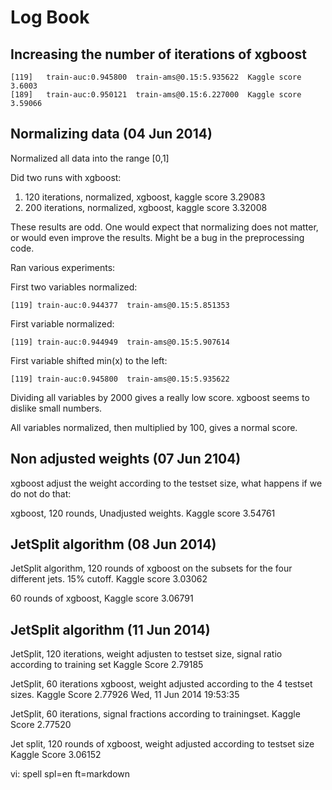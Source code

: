 # Log Book



## Increasing the number of iterations of xgboost

    [119]   train-auc:0.945800  train-ams@0.15:5.935622  Kaggle score 3.6003
    [189]   train-auc:0.950121  train-ams@0.15:6.227000  Kaggle score 3.59066

## Normalizing data (04 Jun 2014)

Normalized all data into the range [0,1]

Did two runs with xgboost:
1. 120 iterations, normalized, xgboost,  kaggle score  3.29083
2. 200 iterations, normalized, xgboost,  kaggle score  3.32008

These results are odd. One would expect that normalizing does not matter, or
would even improve the results.  Might be a bug in the preprocessing code.

Ran various experiments:

First two variables normalized: 

    [119] train-auc:0.944377  train-ams@0.15:5.851353

First variable normalized: 

    [119] train-auc:0.944949  train-ams@0.15:5.907614

First variable shifted  min(x) to the left:  

    [119] train-auc:0.945800  train-ams@0.15:5.935622

Dividing all variables by 2000 gives a really low score.
xgboost seems to dislike small numbers.

All variables normalized, then multiplied by 100, gives a normal score.

## Non adjusted weights  (07 Jun 2104)

xgboost adjust the weight according to the testset size, what happens if
we do not do that:

xgboost, 120 rounds, Unadjusted weights.  Kaggle score 3.54761

## JetSplit algorithm (08 Jun 2014)

JetSplit algorithm,  120 rounds of xgboost on the subsets
for the four different jets.  15% cutoff.  Kaggle score   3.03062

60 rounds of xgboost, Kaggle score 3.06791


## JetSplit algorithm (11 Jun 2014)

JetSplit, 120 iterations, weight adjusten to testset size, signal ratio
according to training set Kaggle Score 2.79185

JetSplit, 60 iterations xgboost, weight adjusted according to the 4 testset
sizes.  Kaggle Score 2.77926 Wed, 11 Jun 2014 19:53:35

JetSplit, 60 iterations, signal fractions according to trainingset.  Kaggle
Score 2.77520

Jet split, 120 rounds of xgboost, weight adjusted according to testset size
Kaggle Score 3.06152




vi: spell spl=en ft=markdown
